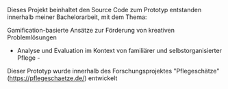 
Dieses Projekt beinhaltet den Source Code zum Prototyp entstanden innerhalb meiner Bachelorarbeit, mit dem Thema: 

Gamification-basierte Ansätze zur Förderung von kreativen Problemlösungen 
- Analyse und Evaluation im Kontext von familiärer und selbstorganisierter Pflege -

Dieser Prototyp wurde innerhalb des Forschungsprojektes "Pflegeschätze" (https://pflegeschaetze.de/) entwickelt